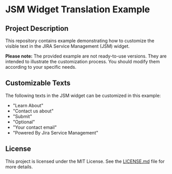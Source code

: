 # JSM Widget Translation Example

## Project Description

This repository contains example demonstrating how to customize the visible text in the JIRA Service Management (JSM) widget.

**Please note:** The provided example are not ready-to-use versions. They are intended to illustrate the customization process. You should modify them according to your specific needs.

## Customizable Texts

The following texts in the JSM widget can be customized in this example:

- "Learn About"
- "Contact us about"
- "Submit"
- "Optional"
- "Your contact email"
- "Powered By Jira Service Management"

## License

This project is licensed under the MIT License. See the [LICENSE.md](LICENSE.md) file for more details.

